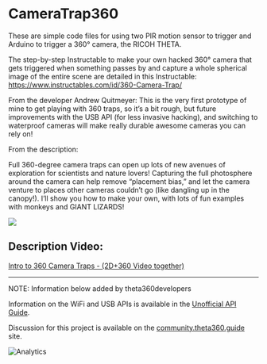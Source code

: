 # CameraTrap360
These are simple code files for using two PIR motion sensor to trigger and Arduino to trigger a 360° camera, the RICOH THETA.

The step-by-step Instructable to make your own hacked 360° camera that gets triggered when something passes by and capture a whole spherical image of the entire scene are detailed in this Instructable: https://www.instructables.com/id/360-Camera-Trap/ 

From the developer Andrew Quitmeyer: This is the very first prototype of mine to get playing with 360 traps, so it’s a bit rough, but future improvements with the USB API (for less invasive hacking), and switching to waterproof cameras will make really durable awesome cameras you can rely on!

From the description:

Full 360-degree camera traps can open up lots of new avenues of exploration for scientists and nature lovers! Capturing the full photosphere around the camera can help remove “placement bias,” and let the camera venture to places other cameras couldn’t go (like dangling up in the canopy!). I’ll show you how to make your own, with lots of fun examples with monkeys and GIANT LIZARDS!

<img src=http://lists.theta360.guide/uploads/default/original/2X/f/f671b1fa6f7a400bb795f4733ec3952e73df9011.jpg>

## Description Video:

[Intro to 360 Camera Traps - (2D+360 Video together)](https://www.youtube.com/watch?time_continue=2&v=3h6yuxc5zqQ)

---

NOTE: Information below added by theta360developers

Information on the WiFi and USB APIs is available in the [Unofficial API Guide](http://codetricity.github.io/theta-s/index.html).

Discussion for this project is available on the [community.theta360.guide](http://lists.theta360.guide/t/create-a-360-virtual-reality-camera-trap-using-ricoh-theta-and-arduino/1642?u=jcasman) site.

![Analytics](https://ga-beacon.appspot.com/UA-73311422-5/360-animal-trap)

